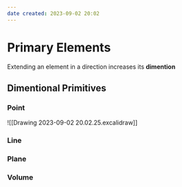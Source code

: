 ```yaml
---
date created: 2023-09-02 20:02
---
```


# Primary Elements

Extending an element in a direction increases its **dimention**

## Dimentional Primitives

### Point
![[Drawing 2023-09-02 20.02.25.excalidraw]]

### Line

### Plane

### Volume
